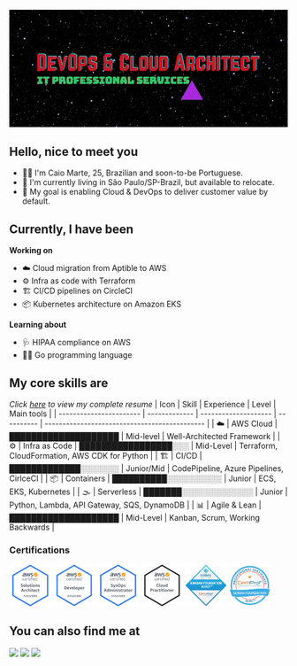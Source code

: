 ![Banner](./assets/banner.gif)

## Hello, nice to meet you
- :raising_hand_man: I'm Caio Marte, 25, Brazilian and soon-to-be Portuguese.
- :pushpin: I'm currently living in São Paulo/SP-Brazil, but available to relocate.
- :dart: My goal is enabling Cloud & DevOps to deliver customer value by default.

## Currently, I have been
**Working on**
- :cloud: Cloud migration from Aptible to AWS
- :gear: Infra as code with Terraform
- :building_construction: CI/CD pipelines on CircleCI
- :package: Kubernetes architecture on Amazon EKS

**Learning about**
- :stethoscope: HIPAA compliance on AWS
- :man_technologist: Go programming language

## My core skills are
*Click <a href="./assets/Resume_EN_v29Sep2021_Cloud_DevOps_Architect.pdf" target="_blank">here</a> to view my complete resume*
| Icon                    | Skill         | Experience           | Level      | Main tools                                    |
| ----------------------- | ------------- | -------------------- | ---------- | --------------------------------------------- |
| :cloud:                 | AWS Cloud     | ████████████████████ | Mid-level  | Well-Architected Framework                    |
| :gear:                  | Infra as Code | █████████████████░░░ | Mid-Level  | Terraform, CloudFormation, AWS CDK for Python |
| :building_construction: | CI/CD         | █████████████░░░░░░░ | Junior/Mid | CodePipeline, Azure Pipelines, CirlceCI       |
| :package:               | Containers    | ██████████░░░░░░░░░░ | Junior     | ECS, EKS, Kubernetes                          |
| :fog:                   | Serverless    | ███████░░░░░░░░░░░░░ | Junior     | Python, Lambda, API Gateway, SQS, DynamoDB    |
| :bar_chart:             | Agile & Lean  | ████████████████████ | Mid-Level  | Kanban, Scrum, Working Backwards              |

### Certifications
<a href="https://www.credly.com/badges/89a2dcd9-9996-4f88-af1b-b85a7794b2dd/public_url" target="_blank"><img src="./assets/certs/aws-certified-solutions-architect-associate.png" width="15%"/></a>
<a href="https://www.credly.com/badges/6e5852d1-e907-47c1-b8cf-33a04a72002a/public_url" target="_blank"><img src="./assets/certs/aws-certified-developer-associate.png" width="15%"/></a>
<a href="https://www.credly.com/badges/e0a706f3-a368-493c-ada1-a3b089e07cab/public_url" target="_blank"><img src="./assets/certs/aws-certified-sysops-administrator-associate.png" width="15%"/></a>
<a href="https://www.credly.com/badges/fc044a9a-b781-4d84-a526-89f20a9373de/public_url" target="_blank"><img src="./assets/certs/aws-certified-cloud-practitioner.png" width="15%"/></a>
<a href="https://www.credly.com/badges/c6163fb3-359f-4e22-aaad-428323e06e96/public_url" target="_blank"><img src="./assets/certs/kanban-foundation-kikf.png" width="15%"/></a>
<a href="https://www.credly.com/badges/95ff1e53-709e-4d26-925c-75f96de33465/public_url" target="_blank"><img src="./assets/certs/scrum-foundation-professional-certificate-sfpc.1.png" width="15%"/></a>

## You can also find me at
<a href="mailto:caiomartesilva@gmail.com" target="_blank"><img src="https://img.shields.io/badge/Gmail-D14836?style=for-the-badge&logo=gmail&logoColor=white" target="_blank"></a> 
<a href="https://www.linkedin.com/in/caiomarte/" target="_blank"><img src="https://img.shields.io/badge/LinkedIn-0077B5?style=for-the-badge&logo=linkedin&logoColor=white" target="_blank"></a>
<a href="https://caiomarte.medium.com/" target="_blank"><img src="https://img.shields.io/badge/Medium-12100E?style=for-the-badge&logo=medium&logoColor=white" target="_blank"></a>
